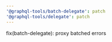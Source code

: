 ```yaml
---
'@graphql-tools/batch-delegate': patch
'@graphql-tools/delegate': patch
---
```


fix(batch-delegate): proxy batched errors
